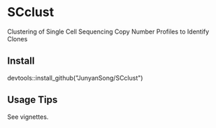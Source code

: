# SCclust
Clustering of Single Cell Sequencing Copy Number Profiles to Identify Clones

## Install
devtools::install_github("JunyanSong/SCclust")

## Usage Tips 
See vignettes.
